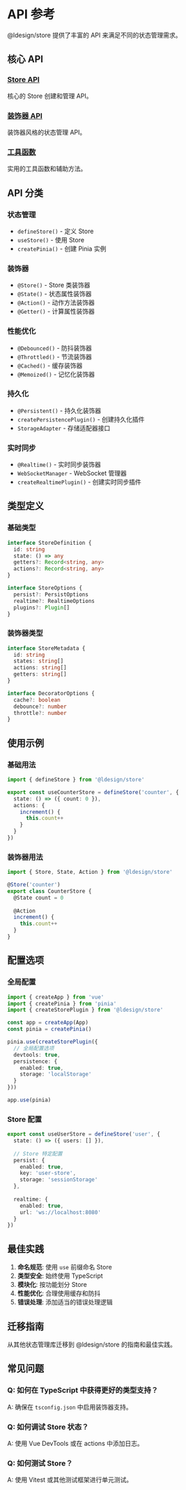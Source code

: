 # API 参考

@ldesign/store 提供了丰富的 API 来满足不同的状态管理需求。

## 核心 API

### [Store API](./store)
核心的 Store 创建和管理 API。

### [装饰器 API](./decorators)
装饰器风格的状态管理 API。

### [工具函数](./utils)
实用的工具函数和辅助方法。

## API 分类

### 状态管理
- `defineStore()` - 定义 Store
- `useStore()` - 使用 Store
- `createPinia()` - 创建 Pinia 实例

### 装饰器
- `@Store()` - Store 类装饰器
- `@State()` - 状态属性装饰器
- `@Action()` - 动作方法装饰器
- `@Getter()` - 计算属性装饰器

### 性能优化
- `@Debounced()` - 防抖装饰器
- `@Throttled()` - 节流装饰器
- `@Cached()` - 缓存装饰器
- `@Memoized()` - 记忆化装饰器

### 持久化
- `@Persistent()` - 持久化装饰器
- `createPersistencePlugin()` - 创建持久化插件
- `StorageAdapter` - 存储适配器接口

### 实时同步
- `@Realtime()` - 实时同步装饰器
- `WebSocketManager` - WebSocket 管理器
- `createRealtimePlugin()` - 创建实时同步插件

## 类型定义

### 基础类型
```typescript
interface StoreDefinition {
  id: string
  state: () => any
  getters?: Record<string, any>
  actions?: Record<string, any>
}

interface StoreOptions {
  persist?: PersistOptions
  realtime?: RealtimeOptions
  plugins?: Plugin[]
}
```

### 装饰器类型
```typescript
interface StoreMetadata {
  id: string
  states: string[]
  actions: string[]
  getters: string[]
}

interface DecoratorOptions {
  cache?: boolean
  debounce?: number
  throttle?: number
}
```

## 使用示例

### 基础用法
```typescript
import { defineStore } from '@ldesign/store'

export const useCounterStore = defineStore('counter', {
  state: () => ({ count: 0 }),
  actions: {
    increment() {
      this.count++
    }
  }
})
```

### 装饰器用法
```typescript
import { Store, State, Action } from '@ldesign/store'

@Store('counter')
export class CounterStore {
  @State count = 0
  
  @Action
  increment() {
    this.count++
  }
}
```

## 配置选项

### 全局配置
```typescript
import { createApp } from 'vue'
import { createPinia } from 'pinia'
import { createStorePlugin } from '@ldesign/store'

const app = createApp(App)
const pinia = createPinia()

pinia.use(createStorePlugin({
  // 全局配置选项
  devtools: true,
  persistence: {
    enabled: true,
    storage: 'localStorage'
  }
}))

app.use(pinia)
```

### Store 配置
```typescript
export const useUserStore = defineStore('user', {
  state: () => ({ users: [] }),
  
  // Store 特定配置
  persist: {
    enabled: true,
    key: 'user-store',
    storage: 'sessionStorage'
  },
  
  realtime: {
    enabled: true,
    url: 'ws://localhost:8080'
  }
})
```

## 最佳实践

1. **命名规范**: 使用 `use` 前缀命名 Store
2. **类型安全**: 始终使用 TypeScript
3. **模块化**: 按功能划分 Store
4. **性能优化**: 合理使用缓存和防抖
5. **错误处理**: 添加适当的错误处理逻辑

## 迁移指南

从其他状态管理库迁移到 @ldesign/store 的指南和最佳实践。

## 常见问题

### Q: 如何在 TypeScript 中获得更好的类型支持？
A: 确保在 `tsconfig.json` 中启用装饰器支持。

### Q: 如何调试 Store 状态？
A: 使用 Vue DevTools 或在 actions 中添加日志。

### Q: 如何测试 Store？
A: 使用 Vitest 或其他测试框架进行单元测试。
